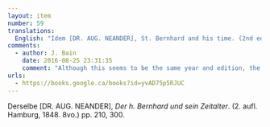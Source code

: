 ```yaml
---
layout: item
number: 59
translations:
  English: "Idem [DR. AUG. NEANDER], St. Bernhard and his time. (2nd edition, Hamburg, 1848. 8vo.) pp. 210, 300. [Trans. J. Bock]"
comments:
  - author: J. Bain
    date: 2016-08-25 23:31:35
    comment: "Although this seems to be the same year and edition, the pagination in the digitized book I found is completely different. A substantial section on Hildegard appears on pp.359-374, with additional references on: 356n.1, 385, 388, and 418."
urls:
  - https://books.google.ca/books?id=yvAD75p5RJUC
---
```


Derselbe [DR. AUG. NEANDER], <em>Der h. Bernhard und sein Zeitalter</em>. (2. aufl. Hamburg, 1848. 8vo.) pp. 210, 300.
